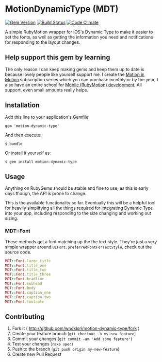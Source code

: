 # MotionDynamicType (MDT)

[![Gem Version](https://badge.fury.io/rb/motion-dynamic-type.png)](http://badge.fury.io/rb/motion-dynamic-type) [![Build Status](https://travis-ci.org/wndxlori/motion-dynamic-type.png)](https://travis-ci.org/wndxlori/motion-dynamic-type) [![Code Climate](https://codeclimate.com/github/wndxlori/motion-dynamic-type.png)](https://codeclimate.com/github/wndxlori/motion-dynamic-type)


A simple RubyMotion wrapper for iOS's Dynamic Type to make it easier to set the fonts, as well as getting the information you need and notifications for responding to the layout changes.

## Help support this gem by learning

The only reason I can keep making gems and keep them up to date is because lovely people like yourself support me. I create the [Motion in Motion](https://wndx.school/p/motion-in-motion-subscription) subscription series which you can purchase monthly or by the year, I also have an entire school for [Mobile (RubyMotion) development](https://wndx.school). All support, even small amounts really helps.

## Installation

Add this line to your application's Gemfile:

    gem 'motion-dynamic-type'

And then execute:

    $ bundle

Or install it yourself as:

    $ gem install motion-dynamic-type

## Usage

Anything on RubyGems should be stable and fine to use, as this is early days though, the API is prone to change.

This is the available functionality so far. Eventually this will be a helpful tool for heavily simplifying all the things required for integrating Dynamic Type into your app, including responding to the size changing and working out sizing.

### MDT::Font

These methods get a font matching up the the text style. They're just a very simple wrapper around `UIFont.preferredFontForTextStyle`, check out the source code.

```ruby
MDT::Font.large_title
MDT::Font.title_one
MDT::Font.title_two
MDT::Font.title_three
MDT::Font.headline
MDT::Font.subhead
MDT::Font.body
MDT::Font.caption_one
MDT::Font.caption_two
MDT::Font.footnote
```

## Contributing

1. Fork it ( http://github.com/wndxlori/motion-dynamic-type/fork )
2. Create your feature branch (`git checkout -b my-new-feature`)
3. Commit your changes (`git commit -am 'Add some feature'`)
4. Test your changes (`rake spec`)
5. Push to the branch (`git push origin my-new-feature`)
6. Create new Pull Request
